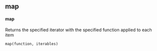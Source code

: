 ## map
#### map
Returns the specified iterator with the specified function applied to each item
```
map(function, iterables)
```